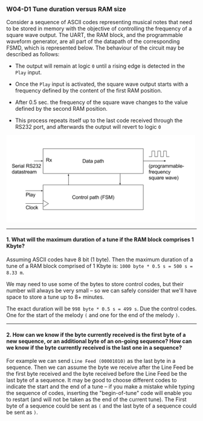 ### W04-D1 Tune duration versus RAM size


Consider a sequence of ASCII codes representing musical notes that need to be stored in memory with the objective of controlling the frequency of a square wave output. The UART, the RAM block, and the programmable waveform generator, are all part of the datapath of the corresponding FSMD, which is represented below. The behaviour of the circuit may be described as follows:

* The output will remain at logic `0` until a rising edge is detected in the `Play` input.

* Once the `Play` input is activated, the square wave output starts with a frequency defined by the content of the first RAM position.

* After 0.5 sec. the frequency of the square wave changes to the value defined by the second RAM position.

* This process repeats itself up to the last code received through the RS232 port, and afterwards the output will revert to logic `0`

<img src="/Resources/images/w4d1.png" alt="drawing" width="500"/>


----

#### 1. What will the maximum duration of a tune if the RAM block comprises 1 Kbyte?
Assuming ASCII codes have 8 bit (1 byte). Then the maximum duration of a tune of a RAM block comprised of 1 Kbyte is: `1000 byte * 0.5 s = 500 s = 8.33 m`.

We may need to use some of the bytes to store control codes, but their number will always be very small – so we can safely consider that we'll have space to store a tune up to 8+ minutes.

 The exact duration will be `998 byte * 0.5 s = 499 s`. Due the control codes. One for the start of the melody `(` and one for the end of the melody `)`.


----
#### 2. How can we know if the byte currently received is the first byte of a new sequence, or an additional byte of an on-going sequence? How can we know if the byte currently received is the last one in a sequence?

For example we can send `Line Feed (00001010)` as the last byte in a sequence. Then we can assume the byte we receive after the Line Feed be the first byte received and the byte received before the Line Feed be the last byte of a sequence. It may be good to choose different codes to indicate the start and the end of a tune – if you make a mistake while typing the sequence of codes, inserting the "begin-of-tune" code will enable you to restart (and will not be taken as the end of the current tune). 
The First byte of a sequence could be sent as `(` and the last byte of a sequence could be sent as `)`.
